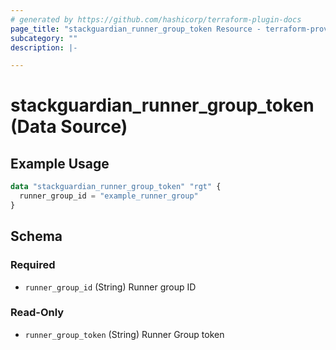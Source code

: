 ```yaml
---
# generated by https://github.com/hashicorp/terraform-plugin-docs
page_title: "stackguardian_runner_group_token Resource - terraform-provider-stackguardian"
subcategory: ""
description: |-

---
```


# stackguardian_runner_group_token (Data Source)

## Example Usage

```terraform
data "stackguardian_runner_group_token" "rgt" {
  runner_group_id = "example_runner_group"
}
```

<!-- schema generated by tfplugindocs -->
## Schema

### Required

- `runner_group_id` (String) Runner group ID

### Read-Only

- `runner_group_token` (String) Runner Group token

